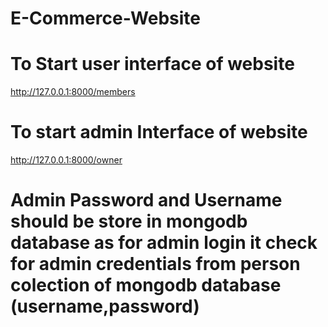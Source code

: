 # E-Commerce-Website

# To  Start user interface of website
http://127.0.0.1:8000/members

# To start admin Interface of website
http://127.0.0.1:8000/owner

# Admin Password and Username should be store in mongodb database as for admin login it check for admin credentials from person colection of mongodb database (username,password)
